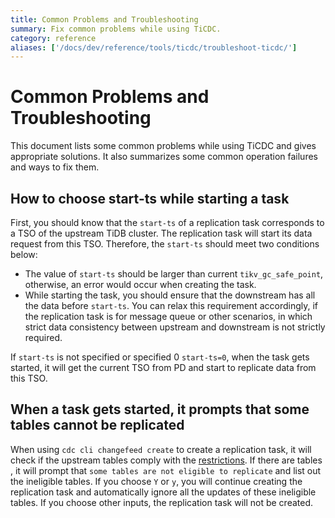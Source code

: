 ```yaml
---
title: Common Problems and Troubleshooting
summary: Fix common problems while using TiCDC.
category: reference
aliases: ['/docs/dev/reference/tools/ticdc/troubleshoot-ticdc/']
---
```


# Common Problems and Troubleshooting

This document lists some common problems while using TiCDC and gives appropriate solutions. It also summarizes some common operation failures and ways to fix them.

## How to choose start-ts while starting a task

First, you should know that the `start-ts` of a replication task corresponds to a TSO of the upstream TiDB cluster. The replication task will start its data request from this TSO. Therefore, the `start-ts` should meet two conditions below:

- The value of `start-ts` should be larger than current `tikv_gc_safe_point`, otherwise, an error would occur when creating the task.
- While starting the task, you should ensure that the downstream has all the data before `start-ts`. You can relax this requirement accordingly, if the replication task is for message queue or other scenarios, in which strict data consistency between upstream and downstream is not strictly required.

If `start-ts` is not specified or specified 0 `start-ts=0`, when the task gets started, it will get the current TSO from PD and start to replicate data from this TSO.

## When a task gets started, it prompts that some tables cannot be replicated

When using `cdc cli changefeed create` to create a replication task, it will check if the upstream tables comply with the [restrictions](/ticdc/ticdc-overview.md#restrictions). If there are tables , it will prompt that `some tables are not eligible to replicate` and list out the ineligible tables. If you choose `Y` or `y`, you will continue creating the replication task and automatically ignore all the updates of these ineligible tables. If you choose other inputs, the replication task will not be created.
